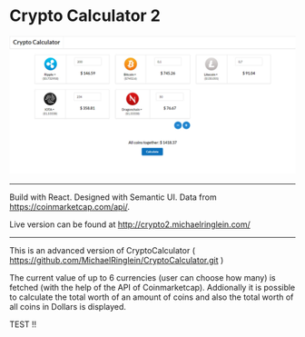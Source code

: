 # Crypto Calculator 2 #

![alt text](screenshots/cryptoApp2.jpg "Screenshot of http://crypto2.michaelringlein.com")

---

Build with React. Designed with Semantic UI. Data from https://coinmarketcap.com/api/.

Live version can be found at http://crypto2.michaelringlein.com/

---

This  is an advanced version of CryptoCalculator ( https://github.com/MichaelRinglein/CryptoCalculator.git )

The current value of up to 6 currencies (user can choose how many) is fetched (with the help of the API of Coinmarketcap). Addionally it is possible to calculate the total worth of an amount of coins and also the total worth of all coins in Dollars is displayed.

TEST !!
